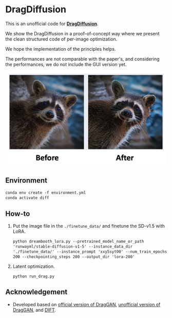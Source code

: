 # DragDiffusion

This is an unofficial code for [**DragDiffusion**](https://arxiv.org/abs/2306.14435).

We show the DragDiffusion in a proof-of-concept way where we present the clean structured code of per-image optimization.

We hope the implementation of the principles helps.


The performances are not comparable with the paper's, and considering the performances, we do not include the GUI version yet.

<img src="assets/demo_case.jpg" width="500" alt="Demo case of Our Implementation"/>


## Environment
```
conda env create -f environment.yml
conda activate diff
```

## How-to
1. Put the image file in the `./finetune_data/` and finetune the SD-v1.5 with LoRA. 

    ```
    python dreambooth_lora.py --pretrained_model_name_or_path 'runwayml/stable-diffusion-v1-5' --instance_data_dir './finetune_data/' --instance_prompt 'xxy5syt00' --num_train_epochs 200 --checkpointing_steps 200 --output_dir 'lora-200'
    ```

2. Latent optimization.

    ```
    python run_drag.py
    ```

## Acknowledgement
* Developed based on [official version of DragGAN](https://github.com/XingangPan/DragGAN), [unofficial version of DragGAN](https://github.com/OpenGVLab/DragGAN), and [DIFT](https://github.com/Tsingularity/dift).